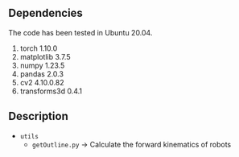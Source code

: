 ## Dependencies
The code has been tested in Ubuntu 20.04.
1. torch	1.10.0	
2. matplotlib	3.7.5
3. numpy	1.23.5
4. pandas	2.0.3
5. cv2	4.10.0.82
6. transforms3d 0.4.1

## Description
- `utils`
  - `getOutline.py` -> Calculate the forward kinematics of robots
